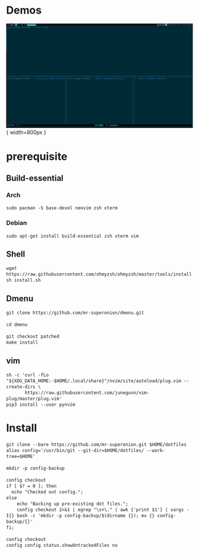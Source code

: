 # Demos
![Remote server](demo/remote_server.png){ width=800px }


# prerequisite

## Build-essential

### Arch

```shell
sudo pacman -S base-devel neovim zsh xterm
```
### Debian
```shell
sudo apt-get install build-essential zsh xterm vim
```

## Shell

```shell
wget https://raw.githubusercontent.com/ohmyzsh/ohmyzsh/master/tools/install.sh
sh install.sh
```


## Dmenu

```shell
git clone https://github.com/mr-superonion/dmenu.git

cd dmenu

git checkout patched
make install
```

## vim

```shell
sh -c 'curl -fLo "${XDG_DATA_HOME:-$HOME/.local/share}"/nvim/site/autoload/plug.vim --create-dirs \
       https://raw.githubusercontent.com/junegunn/vim-plug/master/plug.vim'
pip3 install --user pynvim
```

# Install

```shell
git clone --bare https://github.com/mr-superonion.git $HOME/dotfiles
alias config='/usr/bin/git --git-dir=$HOME/dotfiles/ --work-tree=$HOME'

mkdir -p config-backup

config checkout
if [ $? = 0 ]; then
  echo "Checked out config.";
else
    echo "Backing up pre-existing dot files.";
    config checkout 2>&1 | egrep "\s+\." | awk {'print $1'} | xargs -I{} bash -c 'mkdir -p config-backup/$(dirname {}); mv {} config-backup/{}'
fi;

config checkout
config config status.showUntrackedFiles no
```
